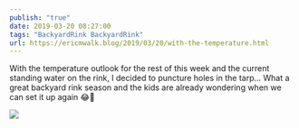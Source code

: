 ```yaml
---
publish: "true"
date: 2019-03-20 08:27:00
tags: "BackyardRink BackyardRink"
url: https://ericmwalk.blog/2019/03/20/with-the-temperature.html
---
```


With the temperature outlook for the rest of this week and the current standing water on the rink, I decided to puncture holes in the tarp... What a great backyard rink season and the kids are already wondering when we can set it up again 😂🏒

![](https://ericmwalk.blog/uploads/2022/99b929416e.jpg)